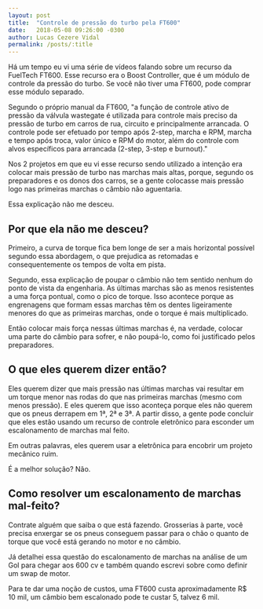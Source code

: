 ```yaml
---
layout: post
title:  "Controle de pressão do turbo pela FT600"
date:   2018-05-08 09:26:00 -0300
author: Lucas Cezere Vidal
permalink: /posts/:title
---
```

Há um tempo eu vi uma série de vídeos falando sobre um recurso da FuelTech FT600. Esse recurso era o Boost Controller, que é um módulo de controle da pressão do turbo. Se você não tiver uma FT600, pode comprar esse módulo separado.

Segundo o próprio manual da FT600, "a função de controle ativo de pressão da válvula wastegate é utilizada para controle mais preciso da pressão de turbo em carros de rua, circuito e principalmente arrancada. O controle pode ser efetuado por tempo após 2-step, marcha e RPM, marcha e tempo após troca, valor único e RPM do motor, além do controle com alvos específicos para arrancada (2-step, 3-step e burnout)."

Nos 2 projetos em que eu vi esse recurso sendo utilizado a intenção era colocar mais pressão de turbo nas marchas mais altas, porque, segundo os preparadores e os donos dos carros, se a gente colocasse mais pressão logo nas primeiras marchas o câmbio não aguentaria.

Essa explicação não me desceu.

## Por que ela não me desceu?

Primeiro, a curva de torque fica bem longe de ser a mais horizontal possível segundo essa abordagem, o que prejudica as retomadas e consequentemente os tempos de volta em pista.

Segundo, essa explicação de poupar o câmbio não tem sentido nenhum do ponto de vista da engenharia. As últimas marchas são as menos resistentes a uma força pontual, como o pico de torque. Isso acontece porque as engrenagens que formam essas marchas têm os dentes ligeiramente menores do que as primeiras marchas, onde o torque é mais multiplicado.

Então colocar mais força nessas últimas marchas é, na verdade, colocar uma parte do câmbio para sofrer, e não poupá-lo, como foi justificado pelos preparadores.

## O que eles querem dizer então?

Eles querem dizer que mais pressão nas últimas marchas vai resultar em um torque menor nas rodas do que nas primeiras marchas (mesmo com menos pressão). E eles querem que isso aconteça porque eles não querem que os pneus derrapem em 1ª, 2ª e 3ª. A partir disso, a gente pode concluir que eles estão usando um recurso de controle eletrônico para esconder um escalonamento de marchas mal feito.

Em outras palavras, eles querem usar a eletrônica para encobrir um projeto mecânico ruim.

É a melhor solução? Não.

## Como resolver um escalonamento de marchas mal-feito?

Contrate alguém que saiba o que está fazendo. Grosserias à parte, você precisa enxergar se os pneus conseguem passar para o chão o quanto de torque que você está gerando no motor e no câmbio.

Já detalhei essa questão do escalonamento de marchas na análise de um Gol para chegar aos 600 cv e também quando escrevi sobre como definir um swap de motor.

Para te dar uma noção de custos, uma FT600 custa aproximadamente R$ 10 mil, um câmbio bem escalonado pode te custar 5, talvez 6 mil.
